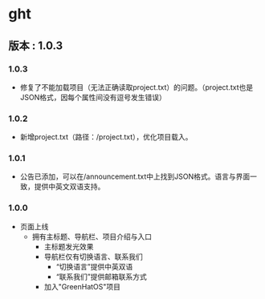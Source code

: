 # ght
## 版本 : 1.0.3

### 1.0.3
- 修复了不能加载项目（无法正确读取project.txt）的问题。（project.txt也是JSON格式，因每个属性间没有逗号发生错误）

### 1.0.2
- 新增project.txt（路径：/project.txt），优化项目载入。

### 1.0.1
- 公告已添加，可以在/announcement.txt中上找到JSON格式。语言与界面一致，提供中英文双语支持。

### 1.0.0
- 页面上线
    - 拥有主标题、导航栏、项目介绍与入口
        - 主标题发光效果
        - 导航栏仅有切换语言、联系我们
            - “切换语言”提供中英双语
            - “联系我们”提供邮箱联系方式
        - 加入"GreenHatOS"项目
